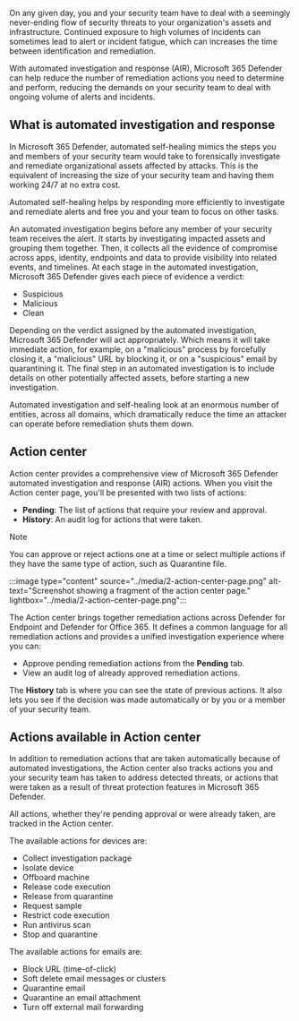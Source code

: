 
On any given day, you and your security team have to deal with a seemingly never-ending flow of security threats to your organization's assets and infrastructure. Continued exposure to high volumes of incidents can sometimes lead to alert or incident fatigue, which can increases the time between identification and remediation.

With automated investigation and response (AIR), Microsoft 365 Defender can help reduce the number of remediation actions you need to determine and perform, reducing the demands on your security team to deal with ongoing volume of alerts and incidents.

## What is automated investigation and response

In Microsoft 365 Defender, automated self-healing mimics the steps you and  members of your security team would take to forensically investigate and remediate organizational assets affected by attacks. This is the equivalent of increasing the size of your security team and having them working 24/7 at no extra cost.

Automated self-healing helps by responding more efficiently to investigate and remediate alerts and free you and your team to focus on other tasks.

An automated investigation begins before any member of your security team receives the alert. It starts by investigating impacted assets and grouping them together. Then, it collects all the evidence of compromise across apps, identity, endpoints and data to provide visibility into related events, and timelines. At each stage in the automated investigation, Microsoft 365 Defender gives each piece of evidence a verdict:

- Suspicious
- Malicious
- Clean

Depending on the verdict assigned by the automated investigation, Microsoft 365 Defender will act appropriately. Which means it will take immediate action, for example, on a "malicious" process by forcefully closing it, a "malicious" URL by blocking it, or on a "suspicious" email by quarantining it.  The final step in an automated investigation is to include details on other potentially affected assets, before starting a new investigation.

Automated investigation and self-healing look at an enormous number of entities, across all domains, which dramatically reduce the time an attacker can operate before remediation shuts them down.

## Action center

Action center provides a comprehensive view of Microsoft 365 Defender automated investigation and response (AIR) actions. When you visit the Action center page, you'll be presented with two lists of actions:

- **Pending**: The list of actions that require your review and approval.
- **History**: An audit log for actions that were taken.

> [!NOTE]
> You can approve or reject actions one at a time or select multiple actions if they have the same type of action, such as Quarantine file.

:::image type="content" source="../media/2-action-center-page.png" alt-text="Screenshot showing a fragment of the action center page." lightbox="../media/2-action-center-page.png":::

The Action center brings together remediation actions across Defender for Endpoint and Defender for Office 365. It defines a common language for all remediation actions and provides a unified investigation experience where you can:

- Approve pending remediation actions from the **Pending** tab.
- View an audit log of already approved remediation actions.
  
The **History** tab is where you can see the state of previous actions. It also lets you see if the decision was made automatically or by you or a member of your security team.

## Actions available in Action center

In addition to remediation actions that are taken automatically because of automated investigations, the Action center also tracks actions you and your security team has taken to address detected threats, or actions that were taken as a result of threat protection features in Microsoft 365 Defender.

All actions, whether they're pending approval or were already taken, are tracked in the Action center.

The available actions for devices are:

- Collect investigation package
- Isolate device
- Offboard machine
- Release code execution
- Release from quarantine
- Request sample
- Restrict code execution
- Run antivirus scan
- Stop and quarantine

The available actions for emails are:

- Block URL (time-of-click)
- Soft delete email messages or clusters
- Quarantine email
- Quarantine an email attachment
- Turn off external mail forwarding
